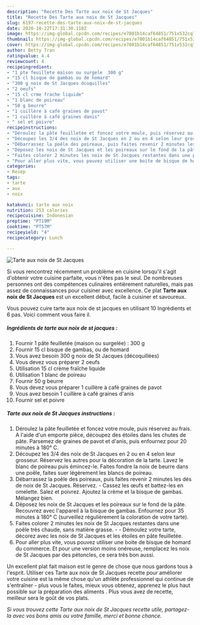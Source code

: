 ```yaml
---
description: "Recette Des Tarte aux noix de St Jacques"
title: "Recette Des Tarte aux noix de St Jacques"
slug: 6197-recette-des-tarte-aux-noix-de-st-jacques
date: 2020-10-22T17:31:30.110Z
image: https://img-global.cpcdn.com/recipes/e7801b14caf64851/751x532cq70/tarte-aux-noix-de-st-jacques-photo-principale-de-la-recette.jpg
thumbnail: https://img-global.cpcdn.com/recipes/e7801b14caf64851/751x532cq70/tarte-aux-noix-de-st-jacques-photo-principale-de-la-recette.jpg
cover: https://img-global.cpcdn.com/recipes/e7801b14caf64851/751x532cq70/tarte-aux-noix-de-st-jacques-photo-principale-de-la-recette.jpg
author: Betty Tran
ratingvalue: 4.4
reviewcount: 4
recipeingredient:
- "1 pte feuillete maison ou surgele  300 g"
- "15 cl bisque de gambas ou de homard"
- "300 g noix de St Jacques dcoquilles"
- "2 oeufs"
- "15 cl crme frache liquide"
- "1 blanc de poireau"
- "50 g beurre"
- "1 cuillère à café graines de pavot"
- "1 cuillère à café graines danis"
- " sel et poivre"
recipeinstructions:
- "Déroulez la pâte feuilletée et foncez votre moule, puis réservez au frais. A l&#39;aide d&#39;un emporte pièce, découpez des étoiles dans les chutes de pâte. Parsemez de graines de pavot et d&#39;anis, puis enfournez pour 20 minutes à 180° C."
- "Découpez les 3/4 des noix de St Jacques en 2 ou en 4 selon leur grosseur. Réservez les autres pour la décoration de la tarte. Lavez le blanc de poireau puis émincez-le. Faites fondre la noix de beurre dans une poêle, faites suer légèrement les blancs de poireau."
- "Débarrassez la poêle des poireaux, puis faites revenir 2 minutes les dés de noix de St Jacques. Réservez. Cassez les œufs et battez-les en omelette. Salez et poivrez. Ajoutez la crème et la bisque de gambas. Mélangez bien."
- "Déposez les noix de St Jacques et les poireaux sur le fond de la pâte. Recouvrez avec l&#39;appareil à la bisque de gambas. Enfournez pour 35 minutes à 180° C (surveillez régulièrement la coloration de votre tarte)."
- "Faites colorer 2 minutes les noix de St Jacques restantes dans une poêle très chaude, sans matière grasse.  Démoulez votre tarte, décorez avec les noix de St Jacques et les étoiles en pâte feuilletée."
- "Pour aller plus vite, vous pouvez utiliser une boite de bisque de homard du commerce. Et pour une version moins onéreuse, remplacez les noix de St Jacques par des pétoncles, ce sera très bon aussi."
categories:
- Resep
tags:
- tarte
- aux
- noix

katakunci: tarte aux noix 
nutrition: 253 calories
recipecuisine: Indonesian
preptime: "PT19M"
cooktime: "PT57M"
recipeyield: "4"
recipecategory: Lunch

---
```



![Tarte aux noix de St Jacques](https://img-global.cpcdn.com/recipes/e7801b14caf64851/751x532cq70/tarte-aux-noix-de-st-jacques-photo-principale-de-la-recette.jpg)

Si vous rencontrez récemment un problème en cuisine lorsqu'il s'agit d'obtenir votre cuisine parfaite, vous n'êtes pas le seul. De nombreuses personnes ont des compétences culinaires entièrement naturelles, mais pas assez de connaissances pour cuisiner avec excellence. Ce plat <strong> Tarte aux noix de St Jacques </strong> est un excellent début, facile à cuisiner et savoureux.

<!--inarticleads1-->

Vous pouvez cuire tarte aux noix de st jacques en utilisant 10 Ingrédients et 6 pas. Voici comment vous faire il.

##### Ingrédients de tarte aux noix de st jacques :

1. Fournir 1 pâte feuilletée (maison ou surgelée) : 300 g
1. Fournir 15 cl bisque de gambas, ou de homard
1. Vous avez besoin 300 g noix de St Jacques (décoquillées)
1. Vous devez vous préparer 2 oeufs
1. Utilisation 15 cl crème fraîche liquide
1. Utilisation 1 blanc de poireau
1. Fournir 50 g beurre
1. Vous devez vous préparer 1 cuillère à café graines de pavot
1. Vous avez besoin 1 cuillère à café graines d&#39;anis
1. Fournir  sel et poivre




<!--inarticleads2-->

##### Tarte aux noix de St Jacques instructions :

1. Déroulez la pâte feuilletée et foncez votre moule, puis réservez au frais. A l&#39;aide d&#39;un emporte pièce, découpez des étoiles dans les chutes de pâte. Parsemez de graines de pavot et d&#39;anis, puis enfournez pour 20 minutes à 180° C.
1. Découpez les 3/4 des noix de St Jacques en 2 ou en 4 selon leur grosseur. Réservez les autres pour la décoration de la tarte. Lavez le blanc de poireau puis émincez-le. Faites fondre la noix de beurre dans une poêle, faites suer légèrement les blancs de poireau.
1. Débarrassez la poêle des poireaux, puis faites revenir 2 minutes les dés de noix de St Jacques. Réservez. - Cassez les œufs et battez-les en omelette. Salez et poivrez. Ajoutez la crème et la bisque de gambas. Mélangez bien.
1. Déposez les noix de St Jacques et les poireaux sur le fond de la pâte. Recouvrez avec l&#39;appareil à la bisque de gambas. Enfournez pour 35 minutes à 180° C (surveillez régulièrement la coloration de votre tarte).
1. Faites colorer 2 minutes les noix de St Jacques restantes dans une poêle très chaude, sans matière grasse. -  - Démoulez votre tarte, décorez avec les noix de St Jacques et les étoiles en pâte feuilletée.
1. Pour aller plus vite, vous pouvez utiliser une boite de bisque de homard du commerce. Et pour une version moins onéreuse, remplacez les noix de St Jacques par des pétoncles, ce sera très bon aussi.




<!--inarticleads1-->

<p>
Un excellent plat fait maison est le genre de chose que nous gardons tous à l'esprit. Utiliser ces Tarte aux noix de St Jacques recette pour améliorer votre cuisine est la même chose qu'un athlète professionnel qui continue de s'entraîner - plus vous le faites, mieux vous obtenez, apprenez le plus haut possible sur la préparation des aliments . Plus vous avez de recette, meilleur sera le goût de vos plats.
</p>

<p>
<i>Si vous trouvez cette Tarte aux noix de St Jacques recette utile, partagez-la avec vos bons amis ou votre famille, merci et bonne chance.</i>
</p>

